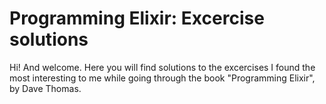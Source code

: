 # Programming Elixir: Excercise solutions

Hi! And welcome. Here you will find solutions to the excercises I found the most interesting to me while going through the book "Programming Elixir", by Dave Thomas.
